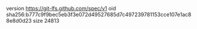 version https://git-lfs.github.com/spec/v1
oid sha256:b777c9f9bec5eb3f3e072d49527685d7c497239781153cce107e1ac88e8d0d23
size 24813
